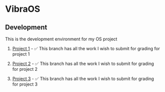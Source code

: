 # VibraOS

## Development 

This is the development environment for my OS project


1. [Project 1](https://github.com/joekariuki/VibraOS/tree/iProject1) - :white_check_mark: This branch has all the work I wish to submit for grading for project 1

2. [Project 2](https://github.com/joekariuki/VibraOS/tree/iProject2) - :white_check_mark: This branch has all the work I wish to submit for grading for project 2

3. [Project 3](https://github.com/joekariuki/VibraOS/tree/iProject3) - :white_check_mark: This branch has all the work I wish to submit for grading for project 3

